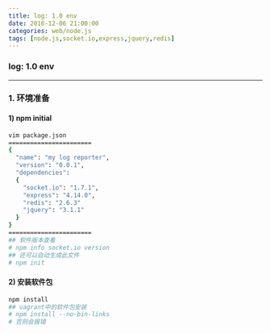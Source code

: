 ```yaml
---
title: log: 1.0 env
date: 2016-12-06 21:00:00
categories: web/node.js
tags: [node.js,socket.io,express,jquery,redis]
---
```

### log: 1.0 env

---

### 1. 环境准备

#### 1) npm initial
``` bash
vim package.json
=======================
{
  "name": "my log reporter",
  "version": "0.0.1",
  "dependencies":
  {
    "socket.io": "1.7.1",
    "express": "4.14.0",
    "redis": "2.6.3"
    "jquery": "3.1.1"
  }
}
=======================
## 软件版本查看
# npm info socket.io version
## 还可以自动生成此文件
# npm init
```

#### 2) 安装软件包
``` bash
npm install
## vagrant中的软件包安装
# npm install --no-bin-links
# 否则会报错
```
